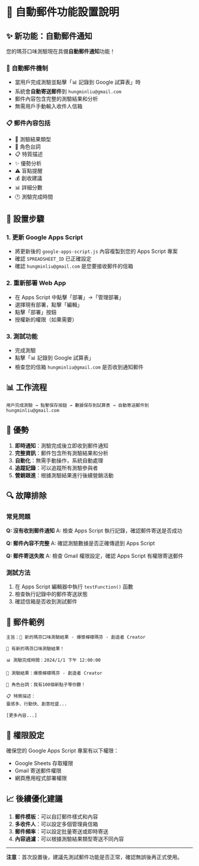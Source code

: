 # 🚀 自動郵件功能設置說明

## ✨ 新功能：自動郵件通知

您的瑪芬口味測驗現在具備**自動郵件通知**功能！

### 📧 **自動郵件機制**
- 當用戶完成測驗並點擊「📊 記錄到 Google 試算表」時
- 系統會**自動寄送郵件**到 `hungminliu@gmail.com`
- 郵件內容包含完整的測驗結果和分析
- 無需用戶手動輸入收件人信箱

### 📋 **郵件內容包括**
- 🎯 測驗結果類型
- 💬 角色台詞
- 📋 特質描述
- ✨ 優勢分析
- ⚠️ 盲點提醒
- 💰 創收建議
- 📊 詳細分數
- 🕐 測驗完成時間

## 🔧 **設置步驟**

### 1. **更新 Google Apps Script**
- 將更新後的 `google-apps-script.js` 內容複製到您的 Apps Script 專案
- 確認 `SPREADSHEET_ID` 已正確設定
- 確認 `hungminliu@gmail.com` 是您要接收郵件的信箱

### 2. **重新部署 Web App**
- 在 Apps Script 中點擊「部署」→「管理部署」
- 選擇現有部署，點擊「編輯」
- 點擊「部署」按鈕
- 授權新的權限（如果需要）

### 3. **測試功能**
- 完成測驗
- 點擊「📊 記錄到 Google 試算表」
- 檢查您的信箱 `hungminliu@gmail.com` 是否收到通知郵件

## 📊 **工作流程**

```
用戶完成測驗 → 點擊保存按鈕 → 數據保存到試算表 → 自動寄送郵件到 hungminliu@gmail.com
```

## 🎯 **優勢**

1. **即時通知**：測驗完成後立即收到郵件通知
2. **完整資訊**：郵件包含所有測驗結果和分析
3. **自動化**：無需手動操作，系統自動處理
4. **追蹤記錄**：可以追蹤所有測驗參與者
5. **營銷跟進**：根據測驗結果進行後續營銷活動

## 🔍 **故障排除**

### 常見問題

**Q: 沒有收到郵件通知**
A: 檢查 Apps Script 執行記錄，確認郵件寄送是否成功

**Q: 郵件內容不完整**
A: 確認測驗數據是否正確傳遞到 Apps Script

**Q: 郵件寄送失敗**
A: 檢查 Gmail 權限設定，確認 Apps Script 有權限寄送郵件

### 測試方法

1. 在 Apps Script 編輯器中執行 `testFunction()` 函數
2. 檢查執行記錄中的郵件寄送狀態
3. 確認信箱是否收到測試郵件

## 📧 **郵件範例**

```
主旨：🎯 新的瑪芬口味測驗結果 - 爆漿檸檬瑪芬 - 創造者 Creator

🎉 有新的瑪芬口味測驗結果！

📊 測驗完成時間：2024/1/1 下午 12:00:00

🎯 測驗結果：爆漿檸檬瑪芬 - 創造者 Creator

💬 角色台詞：我有100個新點子等你聽！

📋 特質描述：
靈感多、行動快、創意旺盛...

[更多內容...]
```

## 🔐 **權限設定**

確保您的 Google Apps Script 專案有以下權限：
- Google Sheets 存取權限
- Gmail 寄送郵件權限
- 網頁應用程式部署權限

## 📈 **後續優化建議**

1. **郵件模板**：可以自訂郵件樣式和內容
2. **多收件人**：可以設定多個管理員信箱
3. **郵件頻率**：可以設定批量寄送或即時寄送
4. **內容過濾**：可以根據測驗結果類型寄送不同內容

---

**注意**：首次設置後，建議先測試郵件功能是否正常，確認無誤後再正式使用。

